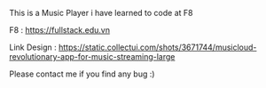 This is a Music Player i have learned to code at F8

F8 : https://fullstack.edu.vn

Link Design : https://static.collectui.com/shots/3671744/musicloud-revolutionary-app-for-music-streaming-large

Please contact me if you find any bug :)
